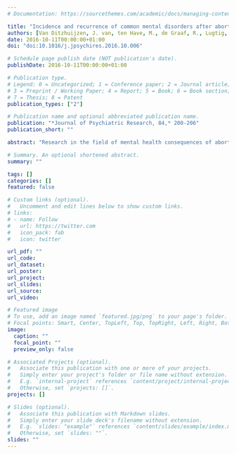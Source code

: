 ```yaml
---
# Documentation: https://sourcethemes.com/academic/docs/managing-content/

title: "Incidence and recurrence of common mental disorders after abortion: Results from a prospective cohort study"
authors: [Van Ditzhuijzen, J. van, ten Have, M., de Graaf, R., Lugtig, P, Nijnatten, C.H.C.J. van, and Vollebergh, W.A.M.]
date: 2016-10-11T00:00:00+01:00
doi: "doi:10.1016/j.jpsychires.2016.10.006"

# Schedule page publish date (NOT publication's date).
publishDate: 2016-10-11T00:00:00+01:00

# Publication type.
# Legend: 0 = Uncategorized; 1 = Conference paper; 2 = Journal article;
# 3 = Preprint / Working Paper; 4 = Report; 5 = Book; 6 = Book section;
# 7 = Thesis; 8 = Patent
publication_types: ["2"]

# Publication name and optional abbreviated publication name.
publication: "*Journal of Psychiatric Research, 84,* 200-206"
publication_short: ""

abstract: "Research in the field of mental health consequences of abortion is characterized by methodological limitations. We used exact matching on carefully selected confounders in a prospective cohort study of 325 women who had an abortion of an unwanted pregnancy and compared them 1-to-1 to controls who did not have this experience. Outcome measures were incidence and recurrence of common DSM-IV mental disorders (mood, anxiety, substance use disorders, and the aggregate measure ‘any mental disorder’) as measured with the Composite International Diagnostic Interview (CIDI) version 3.0, in the 2.5–3 years after the abortion. Although non-matched data suggested otherwise, women in the abortion group did not show significantly higher odds for incidence of ‘any mental disorder’, or mood, anxiety and substance use disorders, compared to matched controls who were similar in background variables but did not have an this experience. Having an abortion did not increase the odds for recurrence of the three disorder categories, but for any mental disorder the higher odds in the abortion group remained significant after matching. It is unlikely that termination of an unwanted pregnancy increases the risk on incidence of common mental disorders in women without a psychiatric history. However, it might increase the risk of recurrence among women with a history of mental disorders."

# Summary. An optional shortened abstract.
summary: ""

tags: []
categories: []
featured: false

# Custom links (optional).
#   Uncomment and edit lines below to show custom links.
# links:
# - name: Follow
#   url: https://twitter.com
#   icon_pack: fab
#   icon: twitter

url_pdf: ""
url_code:
url_dataset:
url_poster:
url_project:
url_slides:
url_source:
url_video:

# Featured image
# To use, add an image named `featured.jpg/png` to your page's folder. 
# Focal points: Smart, Center, TopLeft, Top, TopRight, Left, Right, BottomLeft, Bottom, BottomRight.
image:
  caption: ""
  focal_point: ""
  preview_only: false

# Associated Projects (optional).
#   Associate this publication with one or more of your projects.
#   Simply enter your project's folder or file name without extension.
#   E.g. `internal-project` references `content/project/internal-project/index.md`.
#   Otherwise, set `projects: []`.
projects: []

# Slides (optional).
#   Associate this publication with Markdown slides.
#   Simply enter your slide deck's filename without extension.
#   E.g. `slides: "example"` references `content/slides/example/index.md`.
#   Otherwise, set `slides: ""`.
slides: ""
---
```


